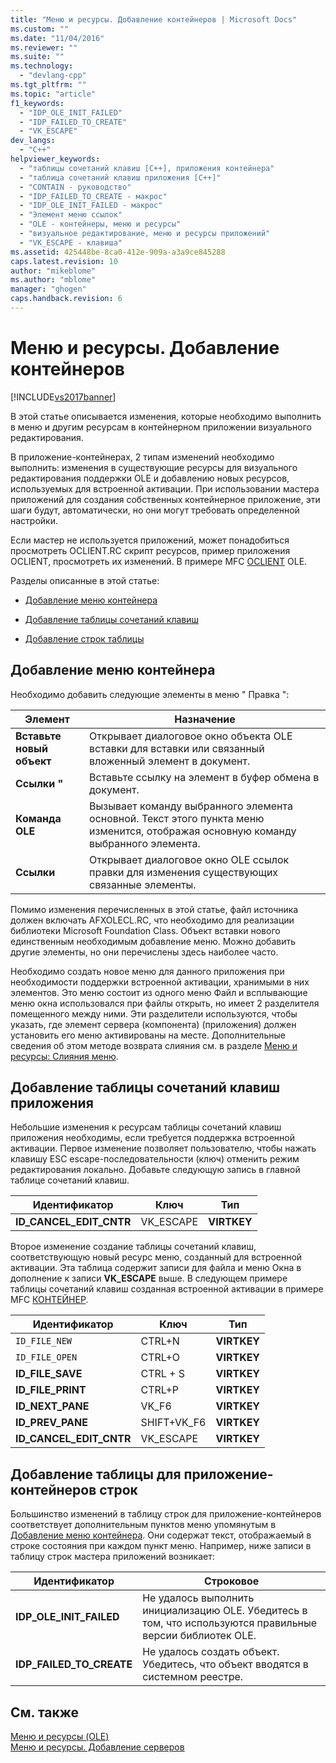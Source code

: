 ```yaml
---
title: "Меню и ресурсы. Добавление контейнеров | Microsoft Docs"
ms.custom: ""
ms.date: "11/04/2016"
ms.reviewer: ""
ms.suite: ""
ms.technology: 
  - "devlang-cpp"
ms.tgt_pltfrm: ""
ms.topic: "article"
f1_keywords: 
  - "IDP_OLE_INIT_FAILED"
  - "IDP_FAILED_TO_CREATE"
  - "VK_ESCAPE"
dev_langs: 
  - "C++"
helpviewer_keywords: 
  - "таблицы сочетаний клавиш [C++], приложения контейнера"
  - "таблица сочетаний клавиш приложения [C++]"
  - "CONTAIN - руководство"
  - "IDP_FAILED_TO_CREATE - макрос"
  - "IDP_OLE_INIT_FAILED - макрос"
  - "Элемент меню ссылок"
  - "OLE - контейнеры, меню и ресурсы"
  - "визуальное редактирование, меню и ресурсы приложений"
  - "VK_ESCAPE - клавиша"
ms.assetid: 425448be-8ca0-412e-909a-a3a9ce845288
caps.latest.revision: 10
author: "mikeblome"
ms.author: "mblome"
manager: "ghogen"
caps.handback.revision: 6
---
```

# Меню и ресурсы. Добавление контейнеров
[!INCLUDE[vs2017banner](../assembler/inline/includes/vs2017banner.md)]

В этой статье описывается изменения, которые необходимо выполнить в меню и другим ресурсам в контейнерном приложении визуального редактирования.  
  
 В приложение\-контейнерах, 2 типам изменений необходимо выполнить: изменения в существующие ресурсы для визуального редактирования поддержки OLE и добавлению новых ресурсов, используемых для встроенной активации.  При использовании мастера приложений для создания собственных контейнерное приложение, эти шаги будут, автоматически, но они могут требовать определенной настройки.  
  
 Если мастер не используется приложений, может понадобиться просмотреть OCLIENT.RC скрипт ресурсов, пример приложения OCLIENT, просмотреть их изменений.  В примере MFC [OCLIENT](../top/visual-cpp-samples.md) OLE.  
  
 Разделы описанные в этой статье:  
  
-   [Добавление меню контейнера](#_core_container_menu_additions)  
  
-   [Добавление таблицы сочетаний клавиш](#_core_container_application_accelerator_table_additions)  
  
-   [Добавление строк таблицы](#_core_string_table_additions_for_container_applications)  
  
##  <a name="_core_container_menu_additions"></a> Добавление меню контейнера  
 Необходимо добавить следующие элементы в меню " Правка ":  
  
|Элемент|Назначение|  
|-------------|----------------|  
|**Вставьте новый объект**|Открывает диалоговое окно объекта OLE вставки для вставки или связанный вложенный элемент в документ.|  
|**Ссылки "**|Вставьте ссылку на элемент в буфер обмена в документ.|  
|**Команда OLE**|Вызывает команду выбранного элемента основной.  Текст этого пункта меню изменится, отображая основную команду выбранного элемента.|  
|**Ссылки**|Открывает диалоговое окно OLE ссылок правки для изменения существующих связанные элементы.|  
  
 Помимо изменения перечисленных в этой статье, файл источника должен включать AFXOLECL.RC, что необходимо для реализации библиотеки Microsoft Foundation Class.  Объект вставки нового единственным необходимым добавление меню.  Можно добавить другие элементы, но они перечислены здесь наиболее часто.  
  
 Необходимо создать новое меню для данного приложения при необходимости поддержки встроенной активации, хранимыми в них элементов.  Это меню состоит из одного меню Файл и всплывающие меню окна использовался при файлы открыть, но имеет 2 разделителя помещенного между ними.  Эти разделители используются, чтобы указать, где элемент сервера \(компонента\) \(приложения\) должен установить его меню активированы на месте.  Дополнительные сведения об этом методе возврата слияния см. в разделе [Меню и ресурсы: Слияния меню](../mfc/menus-and-resources-menu-merging.md).  
  
##  <a name="_core_container_application_accelerator_table_additions"></a> Добавление таблицы сочетаний клавиш приложения  
 Небольшие изменения к ресурсам таблицы сочетаний клавиш приложения необходимы, если требуется поддержка встроенной активации.  Первое изменение позволяет пользователю, чтобы нажать клавишу ESC escape\-последовательности \(ключ\) отменить режим редактирования локально.  Добавьте следующую запись в главной таблице сочетаний клавиш.  
  
|Идентификатор|Ключ|Тип|  
|-------------------|----------|---------|  
|**ID\_CANCEL\_EDIT\_CNTR**|VK\_ESCAPE|**VIRTKEY**|  
  
 Второе изменение создание таблицы сочетаний клавиш, соответствующую новый ресурс меню, созданный для встроенной активации.  Эта таблица содержит записи для файла и меню Окна в дополнение к записи **VK\_ESCAPE** выше.  В следующем примере таблицы сочетаний клавиш созданная встроенной активации в примере MFC [КОНТЕЙНЕР](../top/visual-cpp-samples.md).  
  
|Идентификатор|Ключ|Тип|  
|-------------------|----------|---------|  
|`ID_FILE_NEW`|CTRL\+N|**VIRTKEY**|  
|`ID_FILE_OPEN`|CTRL\+O|**VIRTKEY**|  
|**ID\_FILE\_SAVE**|CTRL \+ S|**VIRTKEY**|  
|**ID\_FILE\_PRINT**|CTRL\+P|**VIRTKEY**|  
|**ID\_NEXT\_PANE**|VK\_F6|**VIRTKEY**|  
|**ID\_PREV\_PANE**|SHIFT\+VK\_F6|**VIRTKEY**|  
|**ID\_CANCEL\_EDIT\_CNTR**|VK\_ESCAPE|**VIRTKEY**|  
  
##  <a name="_core_string_table_additions_for_container_applications"></a> Добавление таблицы для приложение\-контейнеров строк  
 Большинство изменений в таблицу строк для приложение\-контейнеров соответствует дополнительным пунктов меню упомянутым в [Добавление меню контейнера](#_core_container_menu_additions).  Они содержат текст, отображаемый в строке состояния при каждом пункт меню.  Например, ниже записи в таблицу строк мастера приложений возникает:  
  
|Идентификатор|Строковое|  
|-------------------|---------------|  
|**IDP\_OLE\_INIT\_FAILED**|Не удалось выполнить инициализацию OLE.  Убедитесь в том, что используются правильные версии библиотек OLE.|  
|**IDP\_FAILED\_TO\_CREATE**|Не удалось создать объект.  Убедитесь, что объект вводятся в системном реестре.|  
  
## См. также  
 [Меню и ресурсы \(OLE\)](../mfc/menus-and-resources-ole.md)   
 [Меню и ресурсы. Добавление серверов](../mfc/menus-and-resources-server-additions.md)